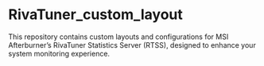 # RivaTuner_custom_layout
This repository contains custom layouts and configurations for MSI Afterburner’s RivaTuner Statistics Server (RTSS), designed to enhance your system monitoring experience.
